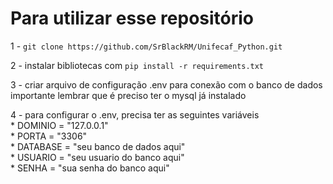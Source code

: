 # Para utilizar esse repositório

1 - `git clone https://github.com/SrBlackRM/Unifecaf_Python.git`

2 - instalar bibliotecas com 
    `pip install -r requirements.txt`

3 - criar arquivo de configuração .env para conexão com o banco de dados  
    importante lembrar que é preciso ter o mysql já instalado 

4 - para configurar o .env, precisa ter as seguintes variáveis  
        * DOMINIO = "127.0.0.1"  
        * PORTA = "3306"  
        * DATABASE = "seu banco de dados aqui"  
        * USUARIO = "seu usuario do banco aqui"  
        * SENHA = "sua senha do banco aqui"  